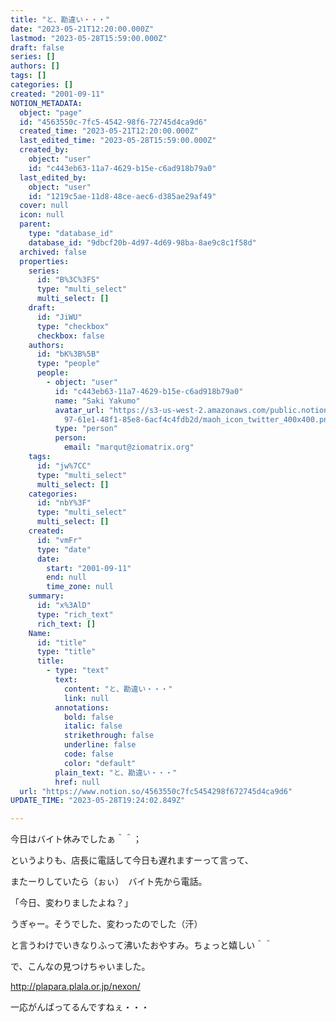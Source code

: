 ```yaml
---
title: "と、勘違い・・・"
date: "2023-05-21T12:20:00.000Z"
lastmod: "2023-05-28T15:59:00.000Z"
draft: false
series: []
authors: []
tags: []
categories: []
created: "2001-09-11"
NOTION_METADATA:
  object: "page"
  id: "4563550c-7fc5-4542-98f6-72745d4ca9d6"
  created_time: "2023-05-21T12:20:00.000Z"
  last_edited_time: "2023-05-28T15:59:00.000Z"
  created_by:
    object: "user"
    id: "c443eb63-11a7-4629-b15e-c6ad918b79a0"
  last_edited_by:
    object: "user"
    id: "1219c5ae-11d8-48ce-aec6-d385ae29af49"
  cover: null
  icon: null
  parent:
    type: "database_id"
    database_id: "9dbcf20b-4d97-4d69-98ba-8ae9c8c1f58d"
  archived: false
  properties:
    series:
      id: "B%3C%3FS"
      type: "multi_select"
      multi_select: []
    draft:
      id: "JiWU"
      type: "checkbox"
      checkbox: false
    authors:
      id: "bK%3B%5B"
      type: "people"
      people:
        - object: "user"
          id: "c443eb63-11a7-4629-b15e-c6ad918b79a0"
          name: "Saki Yakumo"
          avatar_url: "https://s3-us-west-2.amazonaws.com/public.notion-static.com/3ad1c4\
            97-61e1-48f1-85e8-6acf4c4fdb2d/maoh_icon_twitter_400x400.png"
          type: "person"
          person:
            email: "marqut@ziomatrix.org"
    tags:
      id: "jw%7CC"
      type: "multi_select"
      multi_select: []
    categories:
      id: "nbY%3F"
      type: "multi_select"
      multi_select: []
    created:
      id: "vmFr"
      type: "date"
      date:
        start: "2001-09-11"
        end: null
        time_zone: null
    summary:
      id: "x%3AlD"
      type: "rich_text"
      rich_text: []
    Name:
      id: "title"
      type: "title"
      title:
        - type: "text"
          text:
            content: "と、勘違い・・・"
            link: null
          annotations:
            bold: false
            italic: false
            strikethrough: false
            underline: false
            code: false
            color: "default"
          plain_text: "と、勘違い・・・"
          href: null
  url: "https://www.notion.so/4563550c7fc5454298f672745d4ca9d6"
UPDATE_TIME: "2023-05-28T19:24:02.849Z"

---
```

<link rel="stylesheet" href="https://cdn.jsdelivr.net/npm/katex@0.16.2/dist/katex.min.css" integrity="sha384-bYdxxUwYipFNohQlHt0bjN/LCpueqWz13HufFEV1SUatKs1cm4L6fFgCi1jT643X" crossorigin="anonymous">


今日はバイト休みでしたぁ＾＾；


というよりも、店長に電話して今日も遅れますーって言って、


またーりしていたら（ぉぃ）　バイト先から電話。


「今日、変わりましたよね？」


うぎゃー。そうでした、変わったのでした（汗）


と言うわけでいきなりふって沸いたおやすみ。ちょっと嬉しい＾＾


で、こんなの見つけちゃいました。


http://plapara.plala.or.jp/nexon/


一応がんばってるんですねぇ・・・

